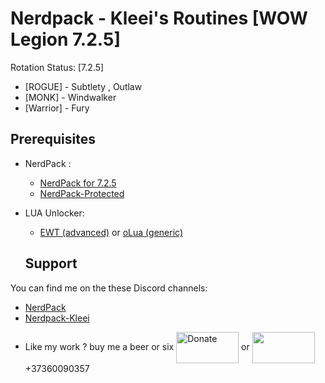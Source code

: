 # Nerdpack - Kleei's Routines [WOW Legion 7.2.5]

Rotation Status: [7.2.5]

- [ROGUE]   - Subtlety , Outlaw
- [MONK]    - Windwalker
- [Warrior] - Fury

## Prerequisites
- NerdPack :
   - [NerdPack for 7.2.5](https://github.com/Kleei/NerdPack)
   - [NerdPack-Protected](https://github.com/Kleei/NerdPack-Protected)
- LUA Unlocker:  
  - [EWT (advanced)](https://www.ewtwow.com/)   or  [oLua (generic)](http://darkenedlinux.com/uploads/oLUA%20v1.5.5%20x64%20[7.2.X].zip)
  
  ## Support
You can find me on the these Discord channels:
* [NerdPack](https://discord.gg/UU3dQkJ)
* [Nerdpack-Kleei](https://discord.gg/HATj7PV)

- Like my work ? buy me a beer or six <a href="https://www.paypal.me/thekleei"><img src="https://pbs.twimg.com/media/DgQW88wVAAAFWeI.jpg" alt="Donate" width="100" height="50" align = "center" /></a> or      <img src="https://www.forextime.com/sites/default/files/payment/qiwi_0.png" width="100" height="50" align = "center" /></a> +37360090357
